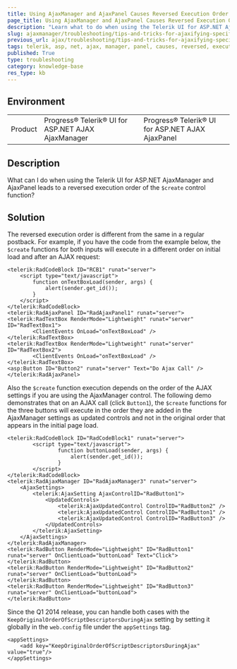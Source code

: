 ```yaml
---
title: Using AjaxManager and AjaxPanel Causes Reversed Execution Order for the create Control Function 
page_title: Using AjaxManager and AjaxPanel Causes Reversed Execution Order for the create Control Function
description: "Learn what to do when using the Telerik UI for ASP.NET AjaxManager and AjaxPanel leads to a reversed execution order of the create control function."
slug: ajaxmanager/troubleshooting/tips-and-tricks-for-ajaxifying-specific-controls
previous_url: ajax/troubleshooting/tips-and-tricks-for-ajaxifying-specific-controls, controls/ajaxmanager/troubleshooting/tips-and-tricks-for-ajaxifying-specific-controls
tags: telerik, asp, net, ajax, manager, panel, causes, reversed, execution, order, of, create, control, function
published: True
type: troubleshooting
category: knowledge-base
res_type: kb
---
```


## Environment

<table>
	<tbody>
		<tr>
			<td>Product</td>
			<td>Progress® Telerik® UI for ASP.NET AJAX AjaxManager</td>
			<td>Progress® Telerik® UI for ASP.NET AJAX AjaxPanel</td>
		</tr>
	</tbody>
</table>

## Description

What can I do when using the Telerik UI for ASP.NET AjaxManager and AjaxPanel leads to a reversed execution order of the `$create` control function?

## Solution  

The reversed execution order is different from the same in a regular postback. For example, if you have the code from the example below, the `$create` functions for both inputs will execute in a different order on initial load and after an AJAX request:

````ASP.NET
<telerik:RadCodeBlock ID="RCB1" runat="server">
	<script type="text/javascript">
	    function onTextBoxLoad(sender, args) {
	        alert(sender.get_id());
	    } 
	</script>
</telerik:RadCodeBlock>
<telerik:RadAjaxPanel ID="RadAjaxPanel1" runat="server">
<telerik:RadTextBox RenderMode="Lightweight" runat="server" ID="RadTextBox1">
	    <ClientEvents OnLoad="onTextBoxLoad" />
</telerik:RadTextBox>
<telerik:RadTextBox RenderMode="Lightweight" runat="server" ID="RadTextBox2">
	    <ClientEvents OnLoad="onTextBoxLoad" />
</telerik:RadTextBox>
<asp:Button ID="Button2" runat="server" Text="Do Ajax Call" />
</telerik:RadAjaxPanel>
````



Also the `$create` function execution depends on the order of the AJAX settings if you are using the AjaxManager control. The following demo demonstrates that on an AJAX call (click `Button1`), the `$create` functions for the three buttons will execute in the order they are added in the AjaxManager settings as updated controls and not in the original order that appears in the initial page load.

````ASP.NET
<telerik:RadCodeBlock ID="RadCodeBlock1" runat="server">
	    <script type="text/javascript">
	            function buttonLoad(sender, args) {
	                alert(sender.get_id());
	            }
	    </script>
</telerik:RadCodeBlock>
<telerik:RadAjaxManager ID="RadAjaxManager3" runat="server">
	<AjaxSettings>
	    <telerik:AjaxSetting AjaxControlID="RadButton1">
	        <UpdatedControls>
	            <telerik:AjaxUpdatedControl ControlID="RadButton2" />
	            <telerik:AjaxUpdatedControl ControlID="RadButton1" />
	            <telerik:AjaxUpdatedControl ControlID="RadButton3" />
	        </UpdatedControls>
	    </telerik:AjaxSetting>
	</AjaxSettings>
</telerik:RadAjaxManager>
<telerik:RadButton RenderMode="Lightweight" ID="RadButton1" runat="server" OnClientLoad="buttonLoad" Text="Click">
</telerik:RadButton>
<telerik:RadButton RenderMode="Lightweight" ID="RadButton2" runat="server" OnClientLoad="buttonLoad">
</telerik:RadButton>
<telerik:RadButton RenderMode="Lightweight" ID="RadButton3" runat="server" OnClientLoad="buttonLoad">
</telerik:RadButton>
````



Since the Q1 2014 release, you can handle both cases with the `KeepOriginalOrderOfScriptDescriptorsDuringAjax` setting by setting it globally in the `web.config` file under the `appSettings` tag.

````ASP.NET
<appSettings>
	<add key="KeepOriginalOrderOfScriptDescriptorsDuringAjax" value="true"/>
</appSettings>
````


